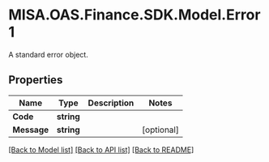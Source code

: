 # MISA.OAS.Finance.SDK.Model.Error1
A standard error object.
## Properties

Name | Type | Description | Notes
------------ | ------------- | ------------- | -------------
**Code** | **string** |  | 
**Message** | **string** |  | [optional] 

[[Back to Model list]](../README.md#documentation-for-models) [[Back to API list]](../README.md#documentation-for-api-endpoints) [[Back to README]](../README.md)

